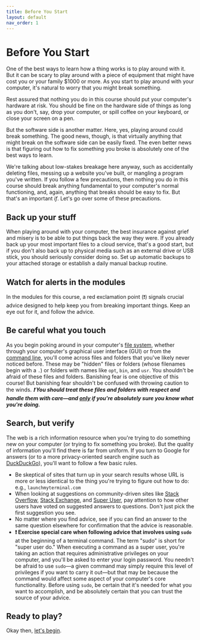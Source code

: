 ```yaml
---
title: Before You Start
layout: default
nav_order: 1
---
```


# Before You Start

One of the best ways to learn how a thing works is to play around with it. But it can be scary to play around with a piece of equipment that might have cost you or your family $1000 or more. As you start to play around with your computer, it's natural to worry that you might break something.

Rest assured that nothing you do in this course should put your computer's hardware at risk. You should be fine on the hardware side of things as long as you don't, say, drop your computer, or spill coffee on your keyboard, or close your screen on a pen.

But the software side is another matter. Here, yes, playing around could break something. The good news, though, is that virtually anything that might break on the software side can be easily fixed. The even better news is that figuring out how to fix something you broke is absolutely one of the best ways to learn.

We're talking about low-stakes breakage here anyway, such as accidentally deleting files, messing up a website you've built, or mangling a program you've written. If you follow a few precautions, then nothing you do in this course should break anything fundamental to your computer's normal functioning, and, again, anything that breaks should be easy to fix. But that's an important *if*. Let's go over some of these precautions.

## Back up your stuff

When playing around with your computer, the best insurance against grief and misery is to be able to put things back the way they were. If you already back up your most important files to a cloud service, that's a good start, but if you don't also back up to physical media such as an external drive or USB stick, you should seriously consider doing so. Set up automatic backups to your attached storage or establish a daily manual backup routine.

## Watch for alerts in the modules

In the modules for this course, a red exclamation point (&#x2757;) signals crucial advice designed to help keep you from breaking important things. Keep an eye out for it, and follow the advice.

## Be careful what you touch

As you begin poking around in your computer's [file system](/critical-digital-practices/mod-1/file-system), whether through your computer's graphical user interface (GUI) or from the [command line](/critical-digital-practices/mod-2/what-is-the-command-line), you'll come across files and folders that you've likely never noticed before. These may be "hidden" files or folders (whose filenames begin with a `.`) or folders with names like `opt`, `bin`, and `usr`. You shouldn't be afraid of these files and folders. Banishing fear is one objective of this course! But banishing fear shouldn't be confused with throwing caution to the winds. ***&#x2757; You should treat these files and folders with respect and handle them with care&mdash;and <u>only</u> if you're absolutely sure you know what you're doing.*** 

## Search, but verify

The web is a rich information resource when you're trying to do something new on your computer (or trying to fix something you broke). But the quality of information you'll find there is far from uniform. If you turn to Google for answers (or to a more privacy-oriented search engine such as [DuckDuckGo](https://duckduckgo.com)), you'll want to follow a few basic rules.

- Be skeptical of sites that turn up in your search results whose URL is more or less identical to the thing you're trying to figure out how to do: e.g., `launchmyterminal.com`
- When looking at suggestions on community-driven sites like [Stack Overflow](https://stackoverflow.com/), [Stack Exchange](https://stackexchange.com/), and [Super User](https://superuser.com/), pay attention to how other users have voted on suggested answers to questions. Don't just pick the first suggestion you see.
- No matter where you find advice, see if you can find an answer to the same question elsewhere for confirmation that the advice is reasonable.
- **&#x2757; Exercise special care when following advice that involves using `sudo`** at the beginning of a terminal command. The term "sudo" is short for "super user do." When executing a command as a super user, you're taking an action that requires administrative privileges on your computer, and you'll be asked to enter your login password. You needn't be afraid to use `sudo`&mdash;a given command may simply require this level of privileges if you want to carry it out&mdash;but that may be because the command would affect some aspect of your computer's core functionality. Before using `sudo`, be certain that it's needed for what you want to accomplish, and be absolutely certain that you can trust the source of your advice.

## Ready to play? 

Okay then, [let's begin](/critical-digital-practices/mod-1/overview).